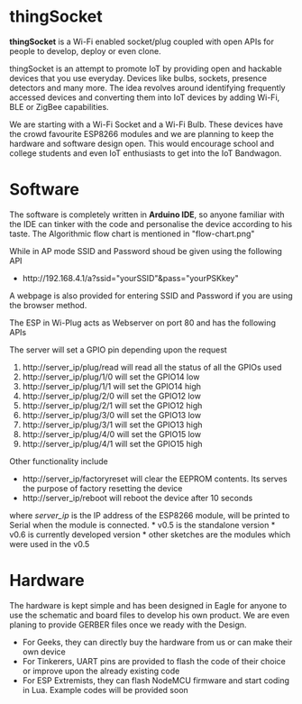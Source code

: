 # thingSocket
<p>
<b>thingSocket</b> is a Wi-Fi enabled socket/plug coupled with open APIs for people to develop, deploy or even clone.

thingSocket is an attempt to promote IoT by providing open and hackable devices that you use everyday. Devices like bulbs, sockets, presence detectors and many more. The idea revolves around identifying frequently accessed devices and converting them into IoT devices by adding Wi-Fi, BLE or ZigBee capabilities.

We are starting with a Wi-Fi Socket and a Wi-Fi Bulb. These devices have the crowd favourite ESP8266 modules and we are planning to keep the hardware and software design open. This would encourage school and college students and even IoT enthusiasts to get into the IoT Bandwagon.
</p>

# Software
<p>
The software is completely written in <b>Arduino IDE</b>, so anyone familiar with the IDE can tinker with the code and personalise the device according to his taste.
The Algorithmic flow chart is mentioned in "flow-chart.png"

<p>
While in AP mode SSID and Password shoud be given using the following API
	<ul>
	<li>http://192.168.4.1/a?ssid="yourSSID"&pass="yourPSKkey"</li>
	</ul>
A webpage is also provided for entering SSID and Password if you are using the browser method.	
</p>
The ESP in Wi-Plug acts as Webserver on port 80 and has the following APIs
</p>
<p>
The server will set a GPIO pin depending upon the request
	<ol>
		<li>http://server_ip/plug/read will read all the status of all the GPIOs used</li>
		<li>http://server_ip/plug/1/0 will set the GPIO14 low</li>
		<li>http://server_ip/plug/1/1 will set the GPIO14 high</li>
		<li>http://server_ip/plug/2/0 will set the GPIO12 low</li>
		<li>http://server_ip/plug/2/1 will set the GPIO12 high</li>
		<li>http://server_ip/plug/3/0 will set the GPIO13 low</li>
		<li>http://server_ip/plug/3/1 will set the GPIO13 high</li>
		<li>http://server_ip/plug/4/0 will set the GPIO15 low</li>
		<li>http://server_ip/plug/4/1 will set the GPIO15 high</li>
	</ol>
Other functionality include
	<ul>
		<li>http://server_ip/factoryreset will clear the EEPROM contents. Its serves the purpose of factory resetting the device</li>
		<li>http://server_ip/reboot will reboot the device after 10 seconds</li>
	</ul>
where <I>server_ip</I> is the IP address of the ESP8266 module, will be printed to Serial when the module is connected.
* v0.5 is the standalone version
* v0.6 is currently developed version
* other sketches are the modules which were used in the v0.5
</p>

# Hardware
The hardware is kept simple and has been designed in Eagle for anyone to use the schematic and board files to develop his own product. We are even planing to provide GERBER files once we ready with the Design. 
<p>
	<ul>
		<li>For Geeks, they can directly buy the hardware from us or can make their own device</li>
		<li>For Tinkerers, UART pins are provided to flash the code of their choice or improve upon the already existing code</li>
		<li>For ESP Extremists, they can flash NodeMCU firmware and start coding in Lua. Example codes will be provided soon</li>
	</ul>
</p>